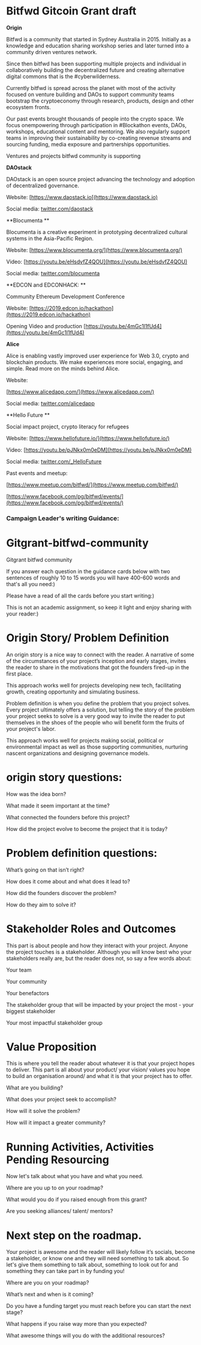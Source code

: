 # Bitfwd Gitcoin Grant draft

**Origin**

Bitfwd is a community that started in Sydney Australia in 2015. Initially as a knowledge and education sharing workshop series and later turned into a community driven ventures network. 


Since then bitfwd has been supporting multiple projects and individual in collaboratively building the decentralized future and creating alternative digital commons that is the #cyberwilderness.


Currently bitfwd is spread across the planet with most of the activity focused on venture building and DAOs to support community teams bootstrap the cryptoeconomy through research, products, design and other ecosystem fronts.


Our past events brought thousands of people into the crypto space. We focus onempowering through participation in #Blockathon events, DAOs, workshops, educational content and mentoring. We also regularly support teams in improving their sustainability by co-creating revenue streams and sourcing funding, media exposure and partnerships opportunities. 




Ventures and projects bitfwd community is supporting


**DAOstack**

DAOstack is an open source project advancing the technology and adoption of decentralized governance.

Website:
[https://www.daostack.io[(https://www.daostack.io)

Social media:
[twitter.com/daostack](twitter.com/daostack)


 
**Blocumenta **

Blocumenta is a creative experiment in prototyping decentralized cultural systems in the Asia-Pacific Region. 


Website:
[https://www.blocumenta.org/](https://www.blocumenta.org/)

Video: 
[https://youtu.be/eHsdvfZ4QOU](https://youtu.be/eHsdvfZ4QOU)

Social media:
[twitter.com/blocumenta](twitter.com/blocumenta)


**EDCON and EDCONHACK: **

Community Ethereum Development Conference

Website:
[https://2019.edcon.io/hackathon](https://2019.edcon.io/hackathon)

Opening Video and production
[https://youtu.be/4mGc1l1fUd4](https://youtu.be/4mGc1l1fUd4)


**Alice**

Alice is enabling vastly improved user experience for Web 3.0, crypto and blockchain products. We make experiences more social, engaging, and simple. Read more on the minds behind Alice.


Website:

[https://www.alicedapp.com/](https://www.alicedapp.com/)

Social media:
[twitter.com/alicedapp](twitter.com/alicedapp)



**Hello Future **

Social impact project, crypto literacy for refugees

Website:
[https://www.hellofuture.io/](https://www.hellofuture.io/)

Video: 
[https://youtu.be/pJNkx0m0eDM](https://youtu.be/pJNkx0m0eDM)

Social media:
[twitter.com/_HelloFuture](twitter.com/_HelloFuture)



Past events and meetup:

[https://www.meetup.com/bitfwd/](https://www.meetup.com/bitfwd/)

[https://www.facebook.com/pg/bitfwd/events/](https://www.facebook.com/pg/bitfwd/events/)





### Campaign Leader's writing Guidance: 

# Gitgrant-bitfwd-community
Gitgrant bitfwd community 


If you answer each question in the guidance cards below with two sentences of roughly 10 to 15 words you will have 400-600 words and that's all you need:)

Please have a read of all the cards before you start writing:)

This is not an academic assignment, so keep it light and enjoy sharing with your reader:)



# Origin Story/ Problem Definition 

An origin story is a nice way to connect with the 
reader. A narrative of some of the circumstances of your project’s inception and early stages, invites the reader to share in the motivations that got the founders fired-up in the first place.

This approach works well for projects developing new tech, facilitating growth, creating opportunity and simulating business.

Problem definition is when you define the problem that you project  solves. Every project ultimately offers a solution, but telling the story of the problem your project seeks to solve is a very good way to invite the reader to put themselves in the shoes of the people who will benefit form the fruits of your project's labor.

This approach works well for projects making social, political or environmental impact as well as those supporting communities, nurturing nascent organizations and designing governance models.


# origin story questions:

How was the idea born?

What made it seem important at the time?

What connected the founders before this project? 

How did the project evolve to become the project that it is today?


# Problem definition questions:

What’s going on that isn’t right?

How does it come about and what does it lead to?

How did the founders discover the problem?

How do they aim to solve it?


# Stakeholder Roles and Outcomes

This part is about people and how they interact with your project. Anyone the project touches is a stakeholder. Although you will know best who your stakeholders really are, but the reader does not, so say a few words about:

Your team

Your community 

Your benefactors 

The stakeholder group that will be impacted by your project the most - your biggest stakeholder

Your most impactful stakeholder group


# Value Proposition

This is where you tell the reader about whatever it is that your project hopes to deliver. This part is all about your product/ your vision/ values you hope to build an organisation around/ and what it is that your project has to offer.

What are you building?

What does your project seek to accomplish? 

How will it solve the problem?

How will it impact a greater community?


# Running Activities, Activities Pending Resourcing

Now let's talk about what you have and what you need.

Where are you up to on your roadmap?

What would you do if you raised enough from this grant?

Are you seeking alliances/ talent/ mentors?  



# Next step on the roadmap.

Your project is awesome and the reader will likely follow it’s socials, become a stakeholder, or know one and they will need something to talk about. So let's give them something to talk about, something to look out for and something they can take part in by funding you!

Where are you on your roadmap?

What’s next and when is it coming?

Do you have a funding target you must reach before you can start the next stage?

What happens if you raise way more than you expected? 

What awesome things will you do with the additional resources?
